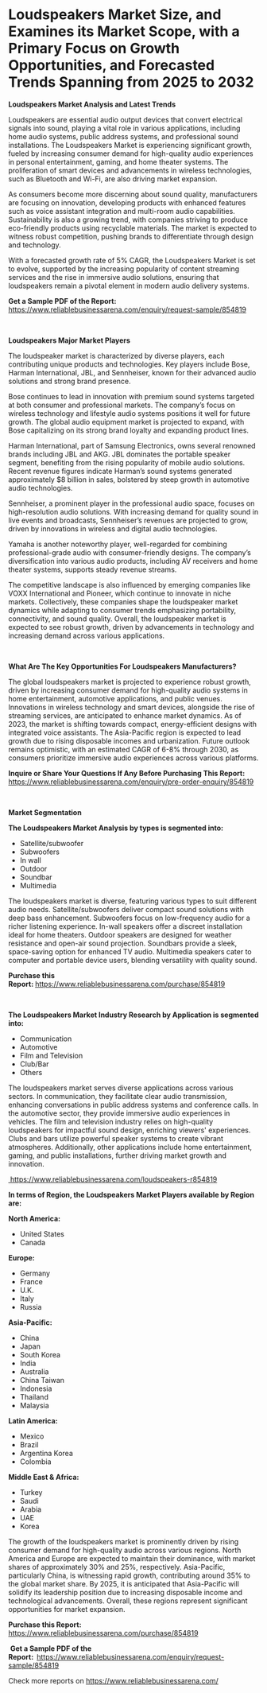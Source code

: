 <p><h1>Loudspeakers Market Size, and Examines its Market Scope, with a Primary Focus on Growth Opportunities, and Forecasted Trends Spanning from 2025 to 2032</h1></p><p><strong>Loudspeakers Market Analysis and Latest Trends</strong></p>
<p><p>Loudspeakers are essential audio output devices that convert electrical signals into sound, playing a vital role in various applications, including home audio systems, public address systems, and professional sound installations. The Loudspeakers Market is experiencing significant growth, fueled by increasing consumer demand for high-quality audio experiences in personal entertainment, gaming, and home theater systems. The proliferation of smart devices and advancements in wireless technologies, such as Bluetooth and Wi-Fi, are also driving market expansion.</p><p>As consumers become more discerning about sound quality, manufacturers are focusing on innovation, developing products with enhanced features such as voice assistant integration and multi-room audio capabilities. Sustainability is also a growing trend, with companies striving to produce eco-friendly products using recyclable materials. The market is expected to witness robust competition, pushing brands to differentiate through design and technology.</p><p>With a forecasted growth rate of 5% CAGR, the Loudspeakers Market is set to evolve, supported by the increasing popularity of content streaming services and the rise in immersive audio solutions, ensuring that loudspeakers remain a pivotal element in modern audio delivery systems.</p></p>
<p><strong>Get a Sample PDF of the Report:&nbsp;</strong> <a href="https://www.reliablebusinessarena.com/enquiry/request-sample/854819?utm_campaign=2527&utm_medium=2&utm_source=Github&utm_content=ia&utm_term=08042025&utm_id=loudspeakers">https://www.reliablebusinessarena.com/enquiry/request-sample/854819</a></p>
<p>&nbsp;</p>
<p><strong>Loudspeakers Major Market Players</strong></p>
<p><p>The loudspeaker market is characterized by diverse players, each contributing unique products and technologies. Key players include Bose, Harman International, JBL, and Sennheiser, known for their advanced audio solutions and strong brand presence.</p><p>Bose continues to lead in innovation with premium sound systems targeted at both consumer and professional markets. The company’s focus on wireless technology and lifestyle audio systems positions it well for future growth. The global audio equipment market is projected to expand, with Bose capitalizing on its strong brand loyalty and expanding product lines.</p><p>Harman International, part of Samsung Electronics, owns several renowned brands including JBL and AKG. JBL dominates the portable speaker segment, benefiting from the rising popularity of mobile audio solutions. Recent revenue figures indicate Harman’s sound systems generated approximately $8 billion in sales, bolstered by steep growth in automotive audio technologies.</p><p>Sennheiser, a prominent player in the professional audio space, focuses on high-resolution audio solutions. With increasing demand for quality sound in live events and broadcasts, Sennheiser’s revenues are projected to grow, driven by innovations in wireless and digital audio technologies.</p><p>Yamaha is another noteworthy player, well-regarded for combining professional-grade audio with consumer-friendly designs. The company’s diversification into various audio products, including AV receivers and home theater systems, supports steady revenue streams.</p><p>The competitive landscape is also influenced by emerging companies like VOXX International and Pioneer, which continue to innovate in niche markets. Collectively, these companies shape the loudspeaker market dynamics while adapting to consumer trends emphasizing portability, connectivity, and sound quality. Overall, the loudspeaker market is expected to see robust growth, driven by advancements in technology and increasing demand across various applications.</p></p>
<p>&nbsp;</p>
<p><strong>What Are The Key Opportunities For Loudspeakers Manufacturers?</strong></p>
<p><p>The global loudspeakers market is projected to experience robust growth, driven by increasing consumer demand for high-quality audio systems in home entertainment, automotive applications, and public venues. Innovations in wireless technology and smart devices, alongside the rise of streaming services, are anticipated to enhance market dynamics. As of 2023, the market is shifting towards compact, energy-efficient designs with integrated voice assistants. The Asia-Pacific region is expected to lead growth due to rising disposable incomes and urbanization. Future outlook remains optimistic, with an estimated CAGR of 6-8% through 2030, as consumers prioritize immersive audio experiences across various platforms.</p></p>
<p><strong>Inquire or Share Your Questions If Any Before Purchasing This Report:</strong> <a href="https://www.reliablebusinessarena.com/enquiry/pre-order-enquiry/854819?utm_campaign=2527&utm_medium=2&utm_source=Github&utm_content=ia&utm_term=08042025&utm_id=loudspeakers">https://www.reliablebusinessarena.com/enquiry/pre-order-enquiry/854819</a></p>
<p>&nbsp;</p>
<p><strong>Market Segmentation</strong></p>
<p><strong>The Loudspeakers Market Analysis by types is segmented into:</strong></p>
<p><ul><li>Satellite/subwoofer</li><li>Subwoofers</li><li>In wall</li><li>Outdoor</li><li>Soundbar</li><li>Multimedia</li></ul></p>
<p><p>The loudspeakers market is diverse, featuring various types to suit different audio needs. Satellite/subwoofers deliver compact sound solutions with deep bass enhancement. Subwoofers focus on low-frequency audio for a richer listening experience. In-wall speakers offer a discreet installation ideal for home theaters. Outdoor speakers are designed for weather resistance and open-air sound projection. Soundbars provide a sleek, space-saving option for enhanced TV audio. Multimedia speakers cater to computer and portable device users, blending versatility with quality sound.</p></p>
<p><strong>Purchase this Report:&nbsp;</strong><a href="https://www.reliablebusinessarena.com/purchase/854819?utm_campaign=2527&utm_medium=2&utm_source=Github&utm_content=ia&utm_term=08042025&utm_id=loudspeakers">https://www.reliablebusinessarena.com/purchase/854819</a></p>
<p>&nbsp;</p>
<p><strong>The Loudspeakers Market Industry Research by Application is segmented into:</strong></p>
<p><ul><li>Communication</li><li>Automotive</li><li>Film and Television</li><li>Club/Bar</li><li>Others</li></ul></p>
<p><p>The loudspeakers market serves diverse applications across various sectors. In communication, they facilitate clear audio transmission, enhancing conversations in public address systems and conference calls. In the automotive sector, they provide immersive audio experiences in vehicles. The film and television industry relies on high-quality loudspeakers for impactful sound design, enriching viewers' experiences. Clubs and bars utilize powerful speaker systems to create vibrant atmospheres. Additionally, other applications include home entertainment, gaming, and public installations, further driving market growth and innovation.</p></p>
<p><a href="https://www.reliablebusinessarena.com/loudspeakers-r854819?utm_campaign=2527&utm_medium=2&utm_source=Github&utm_content=ia&utm_term=08042025&utm_id=loudspeakers">&nbsp;https://www.reliablebusinessarena.com/loudspeakers-r854819</a></p>
<p><strong>In terms of Region, the Loudspeakers Market Players available by Region are:</strong></p>
<p>
    <p> <strong> North America: </strong>
        <ul>
            <li>United States</li>
            <li>Canada</li>
        </ul>
        </p> 
    <p> <strong> Europe: </strong>
        <ul>
            <li>Germany</li>
            <li>France</li>
            <li>U.K.</li>
            <li>Italy</li>
            <li>Russia</li>
        </ul>
        </p> 
    <p> <strong> Asia-Pacific: </strong>
        <ul>
            <li>China</li>
            <li>Japan</li>
            <li>South Korea</li>
            <li>India</li>
            <li>Australia</li>
            <li>China Taiwan</li>
            <li>Indonesia</li>
            <li>Thailand</li>
            <li>Malaysia</li>
        </ul>
        </p> 
    <p> <strong> Latin America: </strong>
        <ul>
            <li>Mexico</li>
            <li>Brazil</li>
            <li>Argentina Korea</li>
            <li>Colombia</li>
        </ul>
        </p> 
    <p> <strong> Middle East & Africa: </strong>
        <ul>
            <li>Turkey</li>
            <li>Saudi</li>
            <li>Arabia</li>
            <li>UAE</li>
            <li>Korea</li>
        </ul>
    </p>
    </p>
<p><p>The growth of the loudspeakers market is prominently driven by rising consumer demand for high-quality audio across various regions. North America and Europe are expected to maintain their dominance, with market shares of approximately 30% and 25%, respectively. Asia-Pacific, particularly China, is witnessing rapid growth, contributing around 35% to the global market share. By 2025, it is anticipated that Asia-Pacific will solidify its leadership position due to increasing disposable income and technological advancements. Overall, these regions represent significant opportunities for market expansion.</p></p>
<p><strong>Purchase this Report: </strong><a href="https://www.reliablebusinessarena.com/purchase/854819?utm_campaign=2527&utm_medium=2&utm_source=Github&utm_content=ia&utm_term=08042025&utm_id=loudspeakers">https://www.reliablebusinessarena.com/purchase/854819</a></p>
<p>&nbsp;<strong>Get a Sample PDF of the Report:&nbsp;&nbsp;</strong><a href="https://www.reliablebusinessarena.com/enquiry/request-sample/854819?utm_campaign=2527&utm_medium=2&utm_source=Github&utm_content=ia&utm_term=08042025&utm_id=loudspeakers">https://www.reliablebusinessarena.com/enquiry/request-sample/854819</a></p>
<p><strong></strong></p>
<p>Check more reports on <a href="https://www.reliablebusinessarena.com/?utm_campaign=2527&utm_medium=2&utm_source=Github&utm_content=ia&utm_term=08042025&utm_id=loudspeakers">https://www.reliablebusinessarena.com/</a></p>